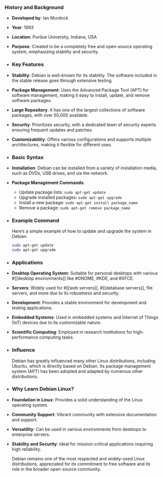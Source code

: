 ### **History and Background**
- **Developed by**: Ian Murdock
- **Year**: 1993
- **Location**: Purdue University, Indiana, USA
- **Purpose**: Created to be a completely free and open-source operating system, emphasizing stability and security.
- ### **Key Features**
- **Stability**: Debian is well-known for its stability. The software included in the stable release goes through extensive testing.
- **Package Management**: Uses the Advanced Package Tool (APT) for software management, making it easy to install, update, and remove software packages.
- **Large Repository**: It has one of the largest collections of software packages, with over 50,000 available.
- **Security**: Prioritizes security, with a dedicated team of security experts ensuring frequent updates and patches.
- **Customizability**: Offers various configurations and supports multiple architectures, making it flexible for different uses.
- ### **Basic Syntax**
- **Installation**: Debian can be installed from a variety of installation media, such as DVDs, USB drives, and via the network.
- **Package Management Commands**:
	- Update package lists: `sudo apt-get update`
	- Upgrade installed packages: `sudo apt-get upgrade`
	- Install a new package: `sudo apt-get install package_name`
	- Remove a package: `sudo apt-get remove package_name`
- ### **Example Command**
  
  Here’s a simple example of how to update and upgrade the system in Debian:
  
  ```sh
  sudo apt-get update
  sudo apt-get upgrade
  ```
- ### **Applications**
- **Desktop Operating System**: Suitable for personal desktops with various #[[desktop environments]] like #GNOME, #KDE, and #XFCE.
- **Servers**: Widely used for #[[web servers]], #[[database servers]], file servers, and more due to its robustness and security.
- **Development**: Provides a stable environment for development and testing applications.
- **Embedded Systems**: Used in embedded systems and Internet of Things (IoT) devices due to its customizable nature.
- **Scientific Computing**: Employed in research institutions for high-performance computing tasks.
- ### **Influence**
  
  Debian has greatly influenced many other Linux distributions, including Ubuntu, which is directly based on Debian. Its package management system (APT) has been adopted and adapted by numerous other distributions.
- ### **Why Learn Debian Linux?**
- **Foundation in Linux**: Provides a solid understanding of the Linux operating system.
- **Community Support**: Vibrant community with extensive documentation and support.
- **Versatility**: Can be used in various environments from desktops to enterprise servers.
- **Stability and Security**: Ideal for mission-critical applications requiring high reliability.
  
  Debian remains one of the most respected and widely-used Linux distributions, appreciated for its commitment to free software and its role in the broader open-source community.